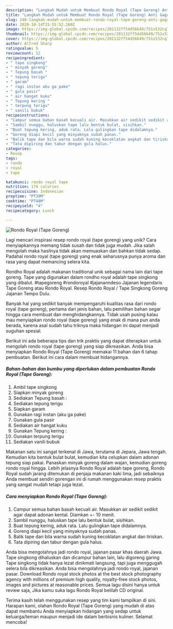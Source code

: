 ```yaml
---
description: "Langkah Mudah untuk Membuat Rondo Royal (Tape Goreng) Anti Gagal"
title: "Langkah Mudah untuk Membuat Rondo Royal (Tape Goreng) Anti Gagal"
slug: 240-langkah-mudah-untuk-membuat-rondo-royal-tape-goreng-anti-gagal
date: 2020-10-14T15:55:52.260Z
image: https://img-global.cpcdn.com/recipes/201132ff54d56649/751x532cq70/rondo-royal-tape-goreng-foto-resep-utama.jpg
thumbnail: https://img-global.cpcdn.com/recipes/201132ff54d56649/751x532cq70/rondo-royal-tape-goreng-foto-resep-utama.jpg
cover: https://img-global.cpcdn.com/recipes/201132ff54d56649/751x532cq70/rondo-royal-tape-goreng-foto-resep-utama.jpg
author: Alfred Sharp
ratingvalue: 5
reviewcount: 12
recipeingredient:
- " tape singkong"
- " minyak goreng"
- " Tepung basah "
- " tepung terigu"
- " garam"
- " ragi instan aku ga pake"
- " gula pasir"
- " air hangat kuku"
- " Tepung kering "
- " terpung terigu"
- " vanili bubuk"
recipeinstructions:
- "Campur semua bahan basah kecuali air. Masukkan air sedikit sedikit agar dapat adonan kental. Diamkan +- 10 menit."
- "Sambil nunggu, haluskan tape lalu bentuk bulat, sisihkan."
- "Buat tepung kering, aduk rata. Lalu gulingkan tape didalamnya."
- "Goreng diapi kecil yang minyaknya sudah panas."
- "Balik tape dan bila warna sudah kuning kecoklatan angkat dan tiriskan."
- "Tata dipiring dan tabur dengan gula halus."
categories:
- Resep
tags:
- rondo
- royal
- tape

katakunci: rondo royal tape 
nutrition: 174 calories
recipecuisine: Indonesian
preptime: "PT39M"
cooktime: "PT48M"
recipeyield: "4"
recipecategory: Lunch

---
```



![Rondo Royal (Tape Goreng)](https://img-global.cpcdn.com/recipes/201132ff54d56649/751x532cq70/rondo-royal-tape-goreng-foto-resep-utama.jpg)

Lagi mencari inspirasi resep rondo royal (tape goreng) yang unik? Cara menyiapkannya memang tidak susah dan tidak juga mudah. Jika salah mengolah maka hasilnya tidak akan memuaskan dan bahkan tidak sedap. Padahal rondo royal (tape goreng) yang enak seharusnya punya aroma dan rasa yang dapat memancing selera kita.

Rondho Royal adalah makanan traditional unik sebagai nama lain dari tape goreng. Tape yang digunakan dalam rondho royal adalah tape singkong yang dibalut. #tapegoreng #rondoroyal #jajananndeso Jajanan legendaris Tape Goreng atau Rondo Royal. Resep Rondo Royal / Tape Singkong Goreng Jajanan Tempo Dulu.

Banyak hal yang sedikit banyak mempengaruhi kualitas rasa dari rondo royal (tape goreng), pertama dari jenis bahan, lalu pemilihan bahan segar hingga cara membuat dan menghidangkannya. Tidak usah pusing kalau mau menyiapkan rondo royal (tape goreng) yang enak di mana pun anda berada, karena asal sudah tahu triknya maka hidangan ini dapat menjadi suguhan spesial.


Berikut ini ada beberapa tips dan trik praktis yang dapat diterapkan untuk mengolah rondo royal (tape goreng) yang siap dikreasikan. Anda bisa menyiapkan Rondo Royal (Tape Goreng) memakai 11 bahan dan 6 tahap pembuatan. Berikut ini cara dalam membuat hidangannya.

<!--inarticleads1-->

##### Bahan-bahan dan bumbu yang diperlukan dalam pembuatan Rondo Royal (Tape Goreng):

1. Ambil  tape singkong
1. Siapkan  minyak goreng
1. Sediakan  Tepung basah :
1. Sediakan  tepung terigu
1. Siapkan  garam
1. Gunakan  ragi instan (aku ga pake)
1. Gunakan  gula pasir
1. Sediakan  air hangat kuku
1. Gunakan  Tepung kering :
1. Gunakan  terpung terigu
1. Sediakan  vanili bubuk


Makanan satu ini sangat terkenal di Jawa, terutama di Jepara, Jawa tengah. Kemudian kita bentuk bulat bulat, kemudian kita celupkan dalam adonan tepung siap pakai. Panaskan minyak goreng dalam wajan, kemudian goreng rondo royal hingga. Lebih jelasnya Rondo Royal adalah tape goreng, Rondo Royal sudah jarang ditemukan di penjaja makanan kaki lima, jadi sebaiknya Anda membuat sendiri gorengan ini di rumah menggunakan resep praktis yang sangat mudah tetapi juga lezat. 

<!--inarticleads2-->

##### Cara menyiapkan Rondo Royal (Tape Goreng):

1. Campur semua bahan basah kecuali air. Masukkan air sedikit sedikit agar dapat adonan kental. Diamkan +- 10 menit.
1. Sambil nunggu, haluskan tape lalu bentuk bulat, sisihkan.
1. Buat tepung kering, aduk rata. Lalu gulingkan tape didalamnya.
1. Goreng diapi kecil yang minyaknya sudah panas.
1. Balik tape dan bila warna sudah kuning kecoklatan angkat dan tiriskan.
1. Tata dipiring dan tabur dengan gula halus.


Anda bisa mengolahnya jadi rondo royal, jajanan pasar khas daerah Jawa. Tape singkong dihaluskan dan dicampur bahan lain, lalu digoreng garing Tape singkong tidak hanya lezat dinikmati langsung, tapi juga menggugah selera bila dikreasikan. Anda bisa mengolahnya jadi rondo royal, jajanan pasar. Download Rondo royal stock photos at the best stock photography agency with millions of premium high quality, royalty-free stock photos, images and pictures at reasonable prices. Semua lagu disini hanya untuk review saja, Jika kamu suka lagu Rondo Royal belilah CD original. 

Terima kasih telah menggunakan resep yang tim kami tampilkan di sini. Harapan kami, olahan Rondo Royal (Tape Goreng) yang mudah di atas dapat membantu Anda menyiapkan hidangan yang sedap untuk keluarga/teman maupun menjadi ide dalam berbisnis kuliner. Selamat mencoba!
